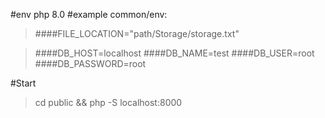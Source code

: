 #env
php 8.0
#example common/env:

>####FILE_LOCATION="path/Storage/storage.txt"

>####DB_HOST=localhost
>####DB_NAME=test
>####DB_USER=root
>####DB_PASSWORD=root

#Start

>cd public && php -S localhost:8000
